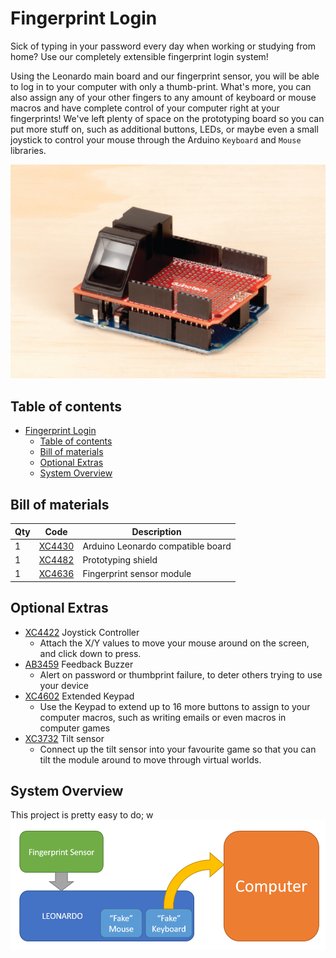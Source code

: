# Fingerprint Login

Sick of typing in your password every day when working or studying from home?
Use our completely extensible fingerprint login system!

Using the Leonardo main board and our fingerprint sensor, you will be able to log in to your computer with only a thumb-print. What's more, you can also assign any of your other fingers to any amount of keyboard or mouse macros and have complete control of your computer right at your fingerprints! We've left plenty of space on the prototyping board so you can put more stuff on, such as additional buttons, LEDs, or maybe even a small joystick to control your mouse through the Arduino `Keyboard` and `Mouse` libraries.

![hero image](images/hero.jpg)

## Table of contents

- [Fingerprint Login](#Fingerprint-Login)
  - [Table of contents](#Table-of-contents)
  - [Bill of materials](#Bill-of-materials)
  - [Optional Extras](#Optional-Extras)
  - [System Overview](#System-Overview)

## Bill of materials

| Qty | Code     | Description                       |
| --- | -------- | --------------------------------- |
| 1   | [XC4430](https://jaycar.com.au/p/XC4430) | Arduino Leonardo compatible board |
| 1   | [XC4482](https://jaycar.com.au/p/XC4482) | Prototyping shield                |
| 1   | [XC4636](https://jaycar.com.au/p/XC4636) | Fingerprint sensor module         |

## Optional Extras

- [XC4422](https://jaycar.com.au/p/XC4422) Joystick Controller
  - Attach the X/Y values to move your mouse around on the screen, and click down to press.
- [AB3459](https://jaycar.com.au/p/AB3459) Feedback Buzzer
  - Alert on password or thumbprint failure, to deter others trying to use your device
- [XC4602](https://jaycar.com.au/p/XC4602) Extended Keypad
  - Use the Keypad to extend up to 16 more buttons to assign to your computer macros, such as writing emails or even macros in computer games
- [XC3732](https://jaycar.com.au/p/XC3732) Tilt sensor
  - Connect up the tilt sensor into your favourite game so that you can tilt the module around to move through virtual worlds.

## System Overview

This project is pretty easy to do; w
![system overview](images/system.png)
